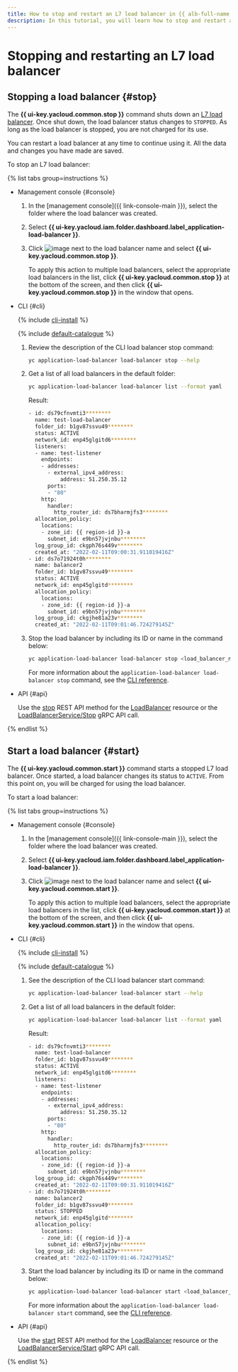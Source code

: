 ```yaml
---
title: How to stop and restart an L7 load balancer in {{ alb-full-name }}
description: In this tutorial, you will learn how to stop and restart an L7 load balancer in {{ alb-name }}.
---
```


# Stopping and restarting an L7 load balancer

## Stopping a load balancer {#stop}

The **{{ ui-key.yacloud.common.stop }}** command shuts down an [L7 load balancer](../concepts/application-load-balancer.md). Once shut down, the load balancer status changes to `STOPPED`. As long as the load balancer is stopped, you are not charged for its use.

You can restart a load balancer at any time to continue using it. All the data and changes you have made are saved.

To stop an L7 load balancer:

{% list tabs group=instructions %}

- Management console {#console}

   1. In the [management console]({{ link-console-main }}), select the folder where the load balancer was created.
   1. Select **{{ ui-key.yacloud.iam.folder.dashboard.label_application-load-balancer }}**.
   1. Click ![image](../../_assets/console-icons/ellipsis.svg) next to the load balancer name and select **{{ ui-key.yacloud.common.stop }}**.

      To apply this action to multiple load balancers, select the appropriate load balancers in the list, click **{{ ui-key.yacloud.common.stop }}** at the bottom of the screen, and then click **{{ ui-key.yacloud.common.stop }}** in the window that opens.

- CLI {#cli}

   {% include [cli-install](../../_includes/cli-install.md) %}

   {% include [default-catalogue](../../_includes/default-catalogue.md) %}

   1. Review the description of the CLI load balancer stop command:

      ```bash
      yc application-load-balancer load-balancer stop --help
      ```

   1. Get a list of all load balancers in the default folder:

      ```bash
      yc application-load-balancer load-balancer list --format yaml
      ```

      Result:


      ```bash
      - id: ds79cfnvmti3********
        name: test-load-balancer
        folder_id: b1gv87ssvu49********
        status: ACTIVE
        network_id: enp45glgitd6********
        listeners:
        - name: test-listener
          endpoints:
          - addresses:
            - external_ipv4_address:
                address: 51.250.35.12
            ports:
            - "80"
          http:
            handler:
              http_router_id: ds7bharmjfs3********
        allocation_policy:
          locations:
          - zone_id: {{ region-id }}-a
            subnet_id: e9bn57jvjnbu********
        log_group_id: ckgph76s449v********
        created_at: "2022-02-11T09:00:31.911019416Z"
      - id: ds7o71924t0h********
        name: balancer2
        folder_id: b1gv87ssvu49********
        status: ACTIVE
        network_id: enp45glgitd********
        allocation_policy:
          locations:
          - zone_id: {{ region-id }}-a
            subnet_id: e9bn57jvjnbu********
        log_group_id: ckgjhe81a23v********
        created_at: "2022-02-11T09:01:46.724279145Z"
      ```



   1. Stop the load balancer by including its ID or name in the command below:

      ```bash
      yc application-load-balancer load-balancer stop <load_balancer_name>
      ```

      For more information about the `application-load-balancer load-balancer stop` command, see the [CLI reference](../../cli/cli-ref/managed-services/application-load-balancer/load-balancer/stop.md).

- API {#api}

   Use the [stop](../api-ref/LoadBalancer/stop.md) REST API method for the [LoadBalancer](../api-ref/LoadBalancer/index.md) resource or the [LoadBalancerService/Stop](../api-ref/grpc/LoadBalancer/stop.md) gRPC API call.

{% endlist %}

## Start a load balancer {#start}

The **{{ ui-key.yacloud.common.start }}** command starts a stopped L7 load balancer. Once started, a load balancer changes its status to `ACTIVE`. From this point on, you will be charged for using the load balancer.

To start a load balancer:

{% list tabs group=instructions %}

- Management console {#console}

   1. In the [management console]({{ link-console-main }}), select the folder where the load balancer was created.
   1. Select **{{ ui-key.yacloud.iam.folder.dashboard.label_application-load-balancer }}**.
   1. Click ![image](../../_assets/console-icons/ellipsis.svg) next to the load balancer name and select **{{ ui-key.yacloud.common.start }}**.

      To apply this action to multiple load balancers, select the appropriate load balancers in the list, click **{{ ui-key.yacloud.common.start }}** at the bottom of the screen, and then click **{{ ui-key.yacloud.common.start }}** in the window that opens.

- CLI {#cli}

   {% include [cli-install](../../_includes/cli-install.md) %}

   {% include [default-catalogue](../../_includes/default-catalogue.md) %}

   1. See the description of the CLI load balancer start command:

      ```bash
      yc application-load-balancer load-balancer start --help
      ```

   1. Get a list of all load balancers in the default folder:

      ```bash
      yc application-load-balancer load-balancer list --format yaml
      ```

      Result:


      ```bash
      - id: ds79cfnvmti3********
        name: test-load-balancer
        folder_id: b1gv87ssvu49********
        status: ACTIVE
        network_id: enp45glgitd6********
        listeners:
        - name: test-listener
          endpoints:
          - addresses:
            - external_ipv4_address:
                address: 51.250.35.12
            ports:
            - "80"
          http:
            handler:
              http_router_id: ds7bharmjfs3********
        allocation_policy:
          locations:
          - zone_id: {{ region-id }}-a
            subnet_id: e9bn57jvjnbu********
        log_group_id: ckgph76s449v********
        created_at: "2022-02-11T09:00:31.911019416Z"
      - id: ds7o71924t0h********
        name: balancer2
        folder_id: b1gv87ssvu49********
        status: STOPPED
        network_id: enp45glgitd********
        allocation_policy:
          locations:
          - zone_id: {{ region-id }}-a
            subnet_id: e9bn57jvjnbu********
        log_group_id: ckgjhe81a23v********
        created_at: "2022-02-11T09:01:46.724279145Z"
      ```



   1. Start the load balancer by including its ID or name in the command below:

      ```bash
      yc application-load-balancer load-balancer start <load_balancer_name>
      ```

      For more information about the `application-load-balancer load-balancer start` command, see the [CLI reference](../../cli/cli-ref/managed-services/application-load-balancer/load-balancer/start.md).

- API {#api}

   Use the [start](../api-ref/LoadBalancer/start.md) REST API method for the [LoadBalancer](../api-ref/LoadBalancer/index.md) resource or the [LoadBalancerService/Start](../api-ref/grpc/LoadBalancer/start.md) gRPC API call.

{% endlist %}
